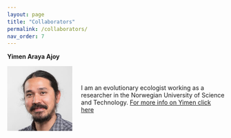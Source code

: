 ```yaml
---
layout: page
title: "Collaborators"
permalink: /collaborators/
nav_order: 7
---
```


**Yimen Araya Ajoy**
<div style="display: flex; align-items: center;">
  <img src="/assets/images/Pic.jpg" alt="Description" style="width: 30%; margin-right: 20px;">
  <p>
 I am an evolutionary ecologist working as a researcher in the Norwegian University of Science and Technology. <a href="/yimen/"> For more info on Yimen click here</a>
</p>
</div>
<br>

